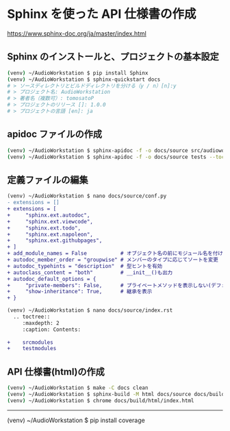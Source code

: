 # Sphinx を使った API 仕様書の作成
https://www.sphinx-doc.org/ja/master/index.html

## Sphinx のインストールと、プロジェクトの基本設定
~~~sh
(venv) ~/AudioWorkstation $ pip install Sphinx
(venv) ~/AudioWorkstation $ sphinx-quickstart docs
# > ソースディレクトリとビルドディレクトリを分ける（y / n）[n]:y
# > プロジェクト名: AudioWorkstation
# > 著者名（複数可）: tomosatoP
# > プロジェクトのリリース []: 1.0.0
# > プロジェクトの言語 [en]: ja
~~~
## apidoc ファイルの作成
~~~sh
(venv) ~/AudioWorkstation $ sphinx-apidoc -f -o docs/source src/audioworkstation --tocfile srcmodules
(venv) ~/AudioWorkstation $ sphinx-apidoc -f -o docs/source tests --tocfile testmodules
~~~
## 定義ファイルの編集
~~~diff
(venv) ~/AudioWorkstation $ nano docs/source/conf.py
- extensions = []
+ extensions = [
+     "sphinx.ext.autodoc",
+     "sphinx.ext.viewcode",
+     "sphinx.ext.todo",
+     "sphinx.ext.napoleon",
+     "sphinx.ext.githubpages",
+ ]
+ add_module_names = False           # オブジェクト名の前にモジュール名を付けない
+ autodoc_member_order = "groupwise" # メンバーのタイプに応じてソートを変更
+ autodoc_typehints = "description"  # 型ヒントを有効
+ autoclass_content = "both"         # __init__()も出力
+ autodoc_default_options = {
+     "private-members": False,      # プライベートメソッドを表示しない(デフォルト)
+     "show-inheritance": True,      # 継承を表示
+ }

(venv) ~/AudioWorkstation $ nano docs/source/index.rst
  .. toctree::
     :maxdepth: 2
     :caption: Contents:
  
+    srcmodules
+    testmodules
~~~
## API 仕様書(html)の作成
~~~sh
(venv) ~/AudioWorkstation $ make -C docs clean
(venv) ~/AudioWorkstation $ sphinx-build -M html docs/source docs/build
(venv) ~/AudioWorkstation $ chrome docs/build/html/index.html
~~~
---
(venv) ~/AudioWorkstation $ pip install coverage
